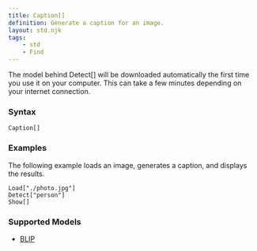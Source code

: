 ```yaml
---
title: Caption[]
definition: Generate a caption for an image.
layout: std.njk
tags:
    - std
    - Find
---
```


<div class="note">
<p>The model behind Detect[] will be downloaded automatically the first time you use it on your computer. This can take a few minutes depending on your internet connection.</p>
</div>

### Syntax

```
Caption[]
```

### Examples

The following example loads an image, generates a caption, and displays the results.

```
Load["./photo.jpg"]
Detect["person"]
Show[]
```

### Supported Models

- [BLIP](https://github.com/salesforce/BLIP)